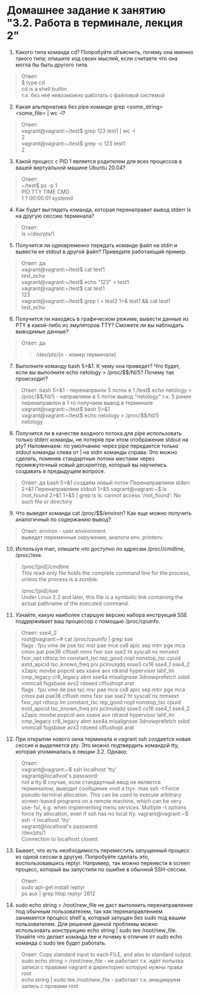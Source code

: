 # Домашнее задание к занятию "3.2. Работа в терминале, лекция 2"

1. Какого типа команда cd? Попробуйте объяснить, почему она именно такого типа; опишите ход своих мыслей, если считаете что она могла бы быть другого типа.
>  Ответ:  
    $ type cd  
     cd is a shell builtin  
    т.к. без неё невозможно работать с файловой системой

2. Какая альтернатива без pipe команде grep <some_string> <some_file> | wc -l?
> Ответ:  
    vagrant@vagrant:~/test$ grep 123 test1 | wc -l  
    2  
    vagrant@vagrant:~/test$ grep -c 123 test1  
    2  

3. Какой процесс с PID 1 является родителем для всех процессов в вашей виртуальной машине Ubuntu 20.04?
> Ответ:  
    ~/test$ ps -p 1  
    PID TTY          TIME     CMD  
     1   ?         00:00:01  systemd

4. Как будет выглядеть команда, которая перенаправит вывод stderr ls на другую сессию терминала?
> Ответ:  
> ls  >/dev/pts/1

5. Получится ли одновременно передать команде файл на stdin и вывести ее stdout в другой файл? Приведите работающий пример.
> Ответ: да  
> vagrant@vagrant:~/test$ cat test1  
test_echo  
vagrant@vagrant:~/test$ echo "123" > test1  
vagrant@vagrant:~/test$ cat test1  
123  
vagrant@vagrant:~/test$ grep t < test2 1>& test1 && cat test1  
test_echo  

6. Получится ли находясь в графическом режиме, вывести данные из PTY в какой-либо из эмуляторов TTY? Сможете ли вы наблюдать выводимые данные?
> Ответ: да  
> >/dev/pts/{n - номер терминала}

7. Выполните команду bash 5>&1. К чему она приведет? Что будет, если вы выполните echo netology > /proc/$$/fd/5? Почему так происходит?
> Ответ:
> bash 5>&1 - перенапрвили 5 поток в 1
> /test$ echo netology > /proc/$$/fd/5 - направляем в 5 поток вывод "netology" т.к. 5 ранее перенаправлен в 1 то получаем вывод в терминале  
> vagrant@vagrant:~/test$ bash 5>&1  
vagrant@vagrant:~/test$ echo netology > /proc/$$/fd/5  
netology

8. Получится ли в качестве входного потока для pipe использовать только stderr команды, не потеряв при этом отображение stdout на pty? Напоминаем: по умолчанию через pipe передается только stdout команды слева от | на stdin команды справа. Это можно сделать, поменяв стандартные потоки местами через промежуточный новый дескриптор, который вы научились создавать в предыдущем вопросе.
> Ответ: да
> bash 5>&1 создаём новый поток
> Перенаправляем stderr 2>&1
> Перенаправляем stdout 1>&5
> vagrant@vagrant:~$ ls /not_found 2>&1 1>&5 | grep ls
> ls: cannot access '/not_found': No such file or directory


9. Что выведет команда cat /proc/$$/environ? Как еще можно получить аналогичный по содержанию вывод?
> Ответ:
> environ - user environment  
> выведет переменные окружения, аналоги env, printenv.

10. Используя man, опишите что доступно по адресам /proc/<PID>/cmdline, /proc/<PID>/exe.
> /proc/[pid]/cmdline  
        This read-only file holds the complete command line for
        the process, unless the process is a zombie.

>/proc/[pid]/exe  
            Under Linux 2.2 and later, this file is a symbolic link
            containing the actual pathname of the executed command.
            

11. Узнайте, какую наиболее старшую версию набора инструкций SSE поддерживает ваш процессор с помощью /proc/cpuinfo.
> Ответ:  sse4_2  
> root@vagrant:~# cat /proc/cpuinfo | grep sse  
flags		: fpu vme de pse tsc msr pae mce cx8 apic sep mtrr pge mca cmov pat pse36 clflush mmx fxsr sse sse2 ht syscall nx mmxext fxsr_opt rdtscp lm constant_tsc rep_good nopl nonstop_tsc cpuid extd_apicid tsc_known_freq pni pclmulqdq ssse3 cx16 sse4_1 sse4_2 x2apic movbe popcnt aes xsave avx rdrand hypervisor lahf_lm cmp_legacy cr8_legacy abm sse4a misalignsse 3dnowprefetch ssbd vmmcall fsgsbase avx2 rdseed clflushopt arat  
flags		: fpu vme de pse tsc msr pae mce cx8 apic sep mtrr pge mca cmov pat pse36 clflush mmx fxsr sse sse2 ht syscall nx mmxext fxsr_opt rdtscp lm constant_tsc rep_good nopl nonstop_tsc cpuid extd_apicid tsc_known_freq pni pclmulqdq ssse3 cx16 sse4_1 sse4_2 x2apic movbe popcnt aes xsave avx rdrand hypervisor lahf_lm cmp_legacy cr8_legacy abm sse4a misalignsse 3dnowprefetch ssbd vmmcall fsgsbase avx2 rdseed clflushopt arat  

12. При открытии нового окна терминала и vagrant ssh создается новая сессия и выделяется pty. Это можно подтвердить командой tty, которая упоминалась в лекции 3.2. Однако:
> Ответ:  
>vagrant@vagrant:~$ ssh localhost 'tty'  
vagrant@localhost's password:  
not a tty
>В случае, если стандартный ввод не является терминалом, выводит сообщение «not a tty».
>mas ssh 
> -t      Force pseudo-terminal allocation.  This can be used to execute arbitrary screen-based programs on a remote machine, which can be very use‐
ful, e.g. when implementing menu services.  Multiple -t options force tty allocation, even if ssh has no local tty.
>vagrant@vagrant:~$ ssh -t localhost 'tty'  
>vagrant@localhost's password:  
>/dev/pts/1  
>Connection to localhost closed.  

13. Бывает, что есть необходимость переместить запущенный процесс из одной сессии в другую. Попробуйте сделать это, воспользовавшись reptyr. Например, так можно перенести в screen процесс, который вы запустили по ошибке в обычной SSH-сессии.
> Ответ:  
> sudo apt-get install reptyr  
> ps aux | grep htop
> reptyr 2612

14. sudo echo string > /root/new_file не даст выполнить перенаправление под обычным пользователем, так как перенаправлением занимается процесс shell'а, который запущен без sudo под вашим пользователем. Для решения данной проблемы можно использовать конструкцию echo string | sudo tee /root/new_file. Узнайте что делает команда tee и почему в отличие от sudo echo команда с sudo tee будет работать.
> Ответ:
> Copy standard input to each FILE, and also to standard output.  
> sudo echo string > /root/new_file - не работает т.к. идёт попытка записи с правами vagrant в директорию которую нужны права root  
> echo string | sudo tee /root/new_file - работает т.к. инициируем запись с провами root  